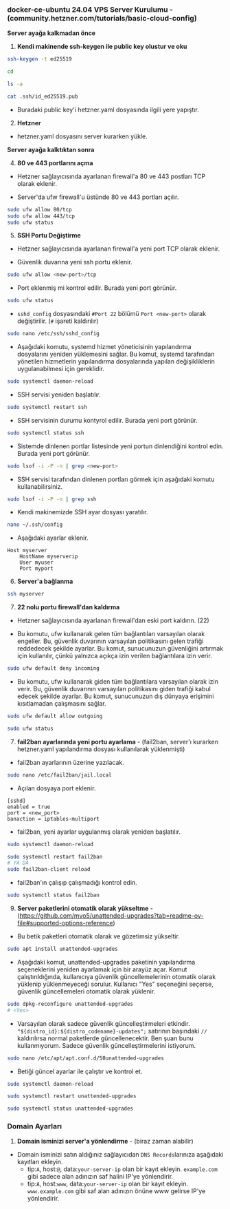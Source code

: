 ### docker-ce-ubuntu 24.04 VPS Server Kurulumu - (community.hetzner.com/tutorials/basic-cloud-config)

**Server ayağa kalkmadan önce**

1. **Kendi makinende ssh-keygen ile public key olustur ve oku**

```bash
ssh-keygen -t ed25519
```

```bash
cd
```

```bash
ls -a
```

```bash
cat .ssh/id_ed25519.pub
```

- Buradaki public key'i hetzner.yaml dosyasında ilgili yere yapıştır.

2. **Hetzner**

- hetzner.yaml dosyasını server kurarken yükle.

**Server ayağa kalktıktan sonra**

4. **80 ve 443 portlarını açma**

- Hetzner sağlayıcısında ayarlanan firewall'a 80 ve 443 postları TCP olarak eklenir.

- Server'da ufw firewall'u üstünde 80 ve 443 portları açılır.

```bash
sudo ufw allow 80/tcp
sudo ufw allow 443/tcp
sudo ufw status
```

5. **SSH Portu Değiştirme**

- Hetzner sağlayıcısında ayarlanan firewall'a yeni port TCP olarak eklenir.

- Güvenlik duvarına yeni ssh portu eklenir.

```bash
sudo ufw allow <new-port>/tcp
```

- Port eklenmiş mi kontrol edilir. Burada yeni port görünür.

```bash
sudo ufw status
```

- `sshd_config` dosyasındaki `#Port 22` bölümü `Port <new-port>` olarak değiştirilir. (`#` işareti kaldırılır)

```bash
sudo nano /etc/ssh/sshd_config
```

- Aşağıdaki komutu, systemd hizmet yöneticisinin yapılandırma dosyalarını yeniden yüklemesini sağlar. Bu komut, systemd tarafından yönetilen hizmetlerin yapılandırma dosyalarında yapılan değişikliklerin uygulanabilmesi için gereklidir.

```bash
sudo systemctl daemon-reload
```

- SSH servisi yeniden başlatılır.

```bash
sudo systemctl restart ssh
```

- SSH servisinin durumu kontyrol edilir. Burada yeni port görünür.

```bash
sudo systemctl status ssh
```

- Sistemde dinlenen portlar listesinde yeni portun dinlendiğini kontrol edin. Burada yeni port görünür.

```bash
sudo lsof -i -P -n | grep <new-port>
```

- SSH servisi tarafından dinlenen portları görmek için aşağıdaki komutu kullanabilirsiniz.

```bash
sudo lsof -i -P -n | grep ssh
```

- Kendi makinemizde SSH ayar dosyası yaratılır.

```bash
nano ~/.ssh/config
```

- Aşağıdaki ayarlar eklenir.

```plaintext
Host myserver
    HostName myserverip
    User myuser
    Port myport
```

6. **Server'a bağlanma**

```bash
ssh myserver
```

7. **22 nolu portu firewall'dan kaldırma**

- Hetzner sağlayıcısında ayarlanan firewall'dan eski port kaldırın. (22)

- Bu komutu, ufw kullanarak gelen tüm bağlantıları varsayılan olarak engeller. Bu, güvenlik duvarının varsayılan politikasını gelen trafiği reddedecek şekilde ayarlar. Bu komut, sunucunuzun güvenliğini artırmak için kullanılır, çünkü yalnızca açıkça izin verilen bağlantılara izin verir.

```bash
sudo ufw default deny incoming
```

- Bu komutu, ufw kullanarak giden tüm bağlantılara varsayılan olarak izin verir. Bu, güvenlik duvarının varsayılan politikasını giden trafiği kabul edecek şekilde ayarlar. Bu komut, sunucunuzun dış dünyaya erişimini kısıtlamadan çalışmasını sağlar.

```bash
sudo ufw default allow outgoing
```

```bash
sudo ufw status
```

7. **fail2ban ayarlarında yeni portu ayarlama** - (fail2ban, server'ı kurarken hetzner.yaml yapılandırma dosyası kullanılarak yüklenmişti)

- fail2ban ayarlarının üzerine yazılacak.

```bash
sudo nano /etc/fail2ban/jail.local
```

- Açılan dosyaya port eklenir.

```plaintext
[sshd]
enabled = true
port = <new_port>
banaction = iptables-multiport
```

- fail2ban, yeni ayarlar uygulanmış olarak yeniden başlatılır.

```bash
sudo systemctl daemon-reload
```

```bash
sudo systemctl restart fail2ban
# YA DA
sudo fail2ban-client reload
```

- fail2ban'ın çalışıp çalışmadığı kontrol edin.

```bash
sudo systemctl status fail2ban
```

9. **Server paketlerini otomatik olarak yükseltme** - (https://github.com/mvo5/unattended-upgrades?tab=readme-ov-file#supported-options-reference)

- Bu betik paketleri otomatik olarak ve gözetimsiz yükseltir.

```bash
sudo apt install unattended-upgrades
```

- Aşağıdaki komut, unattended-upgrades paketinin yapılandırma seçeneklerini yeniden ayarlamak için bir arayüz açar. Komut çalıştırıldığında, kullanıcıya güvenlik güncellemelerinin otomatik olarak yüklenip yüklenmeyeceği sorulur. Kullanıcı "Yes" seçeneğini seçerse, güvenlik güncellemeleri otomatik olarak yüklenir.

```bash
sudo dpkg-reconfigure unattended-upgrades
# <Yes>
```

- Varsayılan olarak sadece güvenlik güncelleştirmeleri etkindir. `"${distro_id}:${distro_codename}-updates";` satırının başındaki `//` kaldırılırsa normal paketlerde güncellenecektir. Ben şuan bunu kullanmıyorum. Sadece güvenlik güncelleştirmelerini istiyorum.

```bash
sudo nano /etc/apt/apt.conf.d/50unattended-upgrades
```

- Betiği güncel ayarlar ile çalıştır ve kontrol et.

```bash
sudo systemctl daemon-reload
```

```bash
sudo systemctl restart unattended-upgrades
```

```bash
sudo systemctl status unattended-upgrades
```

### Domain Ayarları

1. **Domain isminizi server'a yönlendirme** - (biraz zaman alabilir)

- Domain isminizi satın aldığınız sağlayıcıdan `DNS Records`larınıza aşağıdaki kayıtları ekleyin.
  - tip:`A`, host:`@`, data:`your-server-ip` olan bir kayıt ekleyin. `example.com` gibi sadece alan adınızın saf halini IP'ye yönlendirir.
  - tip:`A`, host:`www`, data:`your-server-ip` olan bir kayıt ekleyin. `www.example.com` gibi saf alan adınızın önüne www gelirse IP'ye yönlendirir.
